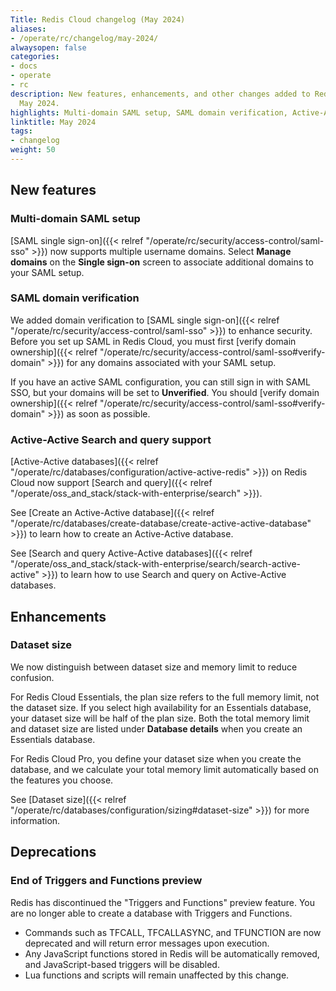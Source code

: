 ```yaml
---
Title: Redis Cloud changelog (May 2024)
aliases:
- /operate/rc/changelog/may-2024/
alwaysopen: false
categories:
- docs
- operate
- rc
description: New features, enhancements, and other changes added to Redis Cloud during
  May 2024.
highlights: Multi-domain SAML setup, SAML domain verification, Active-Active search support
linktitle: May 2024
tags:
- changelog
weight: 50
---
```


## New features

### Multi-domain SAML setup

[SAML single sign-on]({{< relref "/operate/rc/security/access-control/saml-sso" >}}) now supports multiple username domains. Select **Manage domains** on the **Single sign-on** screen to associate additional domains to your SAML setup.

### SAML domain verification

We added domain verification to [SAML single sign-on]({{< relref "/operate/rc/security/access-control/saml-sso" >}}) to enhance security. Before you set up SAML in Redis Cloud, you must first [verify domain ownership]({{< relref "/operate/rc/security/access-control/saml-sso#verify-domain" >}}) for any domains associated with your SAML setup.

If you have an active SAML configuration, you can still sign in with SAML SSO, but your domains will be set to **Unverified**. You should [verify domain ownership]({{< relref "/operate/rc/security/access-control/saml-sso#verify-domain" >}}) as soon as possible.

### Active-Active Search and query support

[Active-Active databases]({{< relref "/operate/rc/databases/configuration/active-active-redis" >}}) on Redis Cloud now support [Search and query]({{< relref "/operate/oss_and_stack/stack-with-enterprise/search" >}}). 

See [Create an Active-Active database]({{< relref "/operate/rc/databases/create-database/create-active-active-database" >}}) to learn how to create an Active-Active database.

See [Search and query Active-Active databases]({{< relref "/operate/oss_and_stack/stack-with-enterprise/search/search-active-active" >}}) to learn how to use Search and query on Active-Active databases.

## Enhancements

### Dataset size

We now distinguish between dataset size and memory limit to reduce confusion.

For Redis Cloud Essentials, the plan size refers to the full memory limit, not the dataset size. If you select high availability for an Essentials database, your dataset size will be half of the plan size. Both the total memory limit and dataset size are listed under **Database details** when you create an Essentials database.

For Redis Cloud Pro, you define your dataset size when you create the database, and we calculate your total memory limit automatically based on the features you choose.

See [Dataset size]({{< relref "/operate/rc/databases/configuration/sizing#dataset-size" >}}) for more information.

## Deprecations

### End of Triggers and Functions preview

Redis has discontinued the "Triggers and Functions" preview feature. You are no longer able to create a database with Triggers and Functions.  

- Commands such as TFCALL, TFCALLASYNC, and TFUNCTION are now deprecated and will return error messages upon execution.
- Any JavaScript functions stored in Redis will be automatically removed, and JavaScript-based triggers will be disabled.
- Lua functions and scripts will remain unaffected by this change.